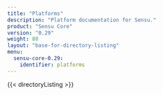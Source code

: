 ```yaml
---
title: "Platforms"
description: "Platform documentation for Sensu."
product: "Sensu Core"
version: "0.29"
weight: 80
layout: "base-for-directory-listing"
menu:
  sensu-core-0.29:
    identifier: platforms
---
```


{{< directoryListing >}}
